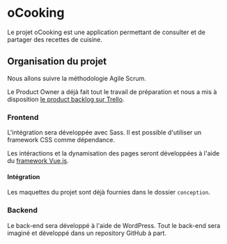 # oCooking

Le projet oCooking est une application permettant de consulter et de partager des recettes de cuisine.

## Organisation du projet

Nous allons suivre la méthodologie Agile Scrum.

Le Product Owner a déjà fait tout le travail de préparation et nous a mis à disposition [le product backlog sur Trello]().

### Frontend

L'intégration sera développée avec Sass. Il est possible d'utiliser un framework CSS comme dépendance.

Les intéractions et la dynamisation des pages seront développées à l'aide du [framework Vue.js](https://vuejs.org/).

#### Intégration

Les maquettes du projet sont déjà fournies dans le dossier `conception`.

### Backend

Le back-end sera développé à l'aide de WordPress. Tout le back-end sera imaginé et développé dans un repository GitHub à part.
